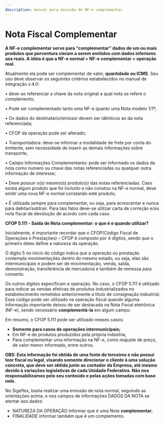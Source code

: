 ```yaml
---
description: manual para emissão de NF-e complementar
---
```


# Nota Fiscal Complementar

**A NF-e complementar serve para “complementar” dados de um ou mais produtos que porventura vieram a serem emitidos com dados inferiores aos reais. A idéia é que a NF-e normal + NF-e complementar = operação real.**

Atualmente ela pode ser complementar de valor, **quantidade ou ICMS**. Seu uso deve observar os seguintes critérios estabelecidos no manual de integração v.4.0:

• deve-se referenciar a chave da nota original a qual nota se refere o complemento;

• Pode ser complementado tanto uma NF-e quanto uma Nota modelo 1/1ª;

• Os dados do destinatário/emissor devem ser idênticos ao da nota referenciada;

• CFOP da operação pode ser alterado;

• Transportadora: deve-se informar a modalidade de frete por conta do emitente, sem necessidade de inserir as demais informações sobre transporte;

• Campo Informações Complementares: pode ser informado os dados da nota como numero ou chave das notas referenciadas ou qualquer outra informação de interesse;

• Deve possuir o(s) mesmo(s) produto(s) das notas referenciadas. Caso exista algum produto que foi incluido e não constou na NF-e normal, deve emitir uma nova NF-e normal constando este produto;

• É utilizada sempre para complementar, ou seja, para acrescentar e nunca para debitar/subtrair. Para tais fatos deve-se utilizar carta de correção e/ou nota fiscal de devolução de acordo com cada caso.

**CFOP 5.111 - Saída de Nota complementar: o que é e quando utilizar?**

Inicialmente, é importante recordar que o CFOP(Código Fiscal de Operações e Prestações) – CFOP é composto por 4 dígitos, sendo que o primeiro deles define a natureza da operação.

O dígito 5 no início do código indica que a operação ou prestação contempla movimentações dentro do mesmo estado, ou seja, elas são intermunicipais e podem ser de movimentação, venda, saída, demonstração, transferência de mercadoria e também de remessa para conserto.

Os outros dígitos especificam a operação. No caso, o CFOP 5.111 é utilizado para indicar as vendas efetivas de produtos industrializados no estabelecimento remetidos anteriormente a título de consignação industrial. Esse código pode ser utilizado na operação fiscal quando alguma informação importante deixou de ser destacada na Nota Fiscal eletrônica (NF-e), sendo necessário **complementá-la** em algum campo.

Em resumo, o CFOP 5.111 pode ser utilizado nesses casos:

* **Somente para casos de operações intermunicipais;**
* Em NF-e de produtos produzidos pela própria indústria;
* Para complementar uma informação na NF-e, como reajuste de preço, de valor menor informado, entre outros.

**OBS: Esta informação foi obtida de uma fonte de terceiros e não possui teor fiscal ou legal, visando somente direcionar o cliente à uma solução concreta, que deve ser obtida junto ao contador da Empresa, até mesmo devido à variações legislativas de cada Unidade Federativa. Não nos responsabilizamos pelo seu conteúdo e pelas ações tomadas com base nele.**

No Sigeflex, basta realizar uma emissão de nota normal, seguindo as orientações acima, e nos campos de informações DADOS DA NOTA se atentar aos dados:

* NATUREZA DA OPERAÇÃO Informar que é uma Nota **complementar**;
* FINALIDADE informar também que é um complemento.
